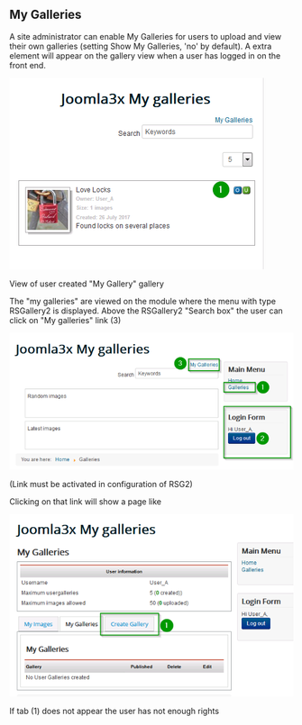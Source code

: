 ## My Galleries
A site administrator can enable My Galleries for users to upload and view their own galleries (setting Show My  Galleries, 'no' by default). A extra element will appear on the gallery view when a user has logged in on the front end.

![My Gallery: Standard "My gallery" view ](https://github.com/RSGallery2/RSGallery2_Project/blob/master/Documentation/Images/MyGallery.External.view.png?raw=true)

View of user created "My Gallery" gallery

The "my galleries" are viewed on the module where the menu with type RSGallery2 is displayed.
Above the RSGallery2 "Search box" the user can click on "My galleries" link (3)

![Link to "My Galleries" ](https://github.com/RSGallery2/RSGallery2_Project/blob/master/Documentation/Images/MyGallery.FirstLink.png?raw=true)

(Link must be activated in configuration of RSG2)

Clicking on that link will show a page like

![First my Galleries user view ](https://github.com/RSGallery2/RSGallery2_Project/blob/master/Documentation/Images/MyGallery.FirstUserView.png?raw=true)

If tab (1) does not appear the user has not enough rights
